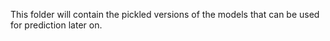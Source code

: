 This folder will contain the pickled versions of the models that can be used for prediction later on.

